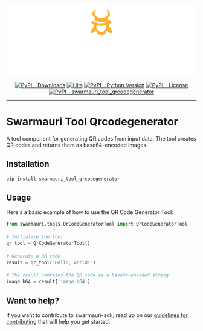 
<!-- Dark OS/GitHub theme → show LIGHT PNG; Light → show DARK PNG -->
<picture>
  <source media="(prefers-color-scheme: dark)"  srcset="../../../assets/swarmauri_brand_frag_light.png">
  <source media="(prefers-color-scheme: light)" srcset="../../../assets/swarmauri_brand_frag_dark.png">
  <!-- Fallback below (see #2) -->
  <img alt="Project logo" src="../../../assets/swarmauri_brand_frag_dark.png" width="640">
</picture>


<p align="center">
    <a href="https://pypi.org/project/swarmauri_tool_qrcodegenerator/">
        <img src="https://img.shields.io/pypi/dm/swarmauri_tool_qrcodegenerator" alt="PyPI - Downloads"/></a>
    <a href="https://hits.sh/github.com/swarmauri/swarmauri-sdk/tree/master/pkgs/community/swarmauri_tool_qrcodegenerator/">
        <img alt="Hits" src="https://hits.sh/github.com/swarmauri/swarmauri-sdk/tree/master/pkgs/community/swarmauri_tool_qrcodegenerator.svg"/></a>
    <a href="https://pypi.org/project/swarmauri_tool_qrcodegenerator/">
        <img src="https://img.shields.io/pypi/pyversions/swarmauri_tool_qrcodegenerator" alt="PyPI - Python Version"/></a>
    <a href="https://pypi.org/project/swarmauri_tool_qrcodegenerator/">
        <img src="https://img.shields.io/pypi/l/swarmauri_tool_qrcodegenerator" alt="PyPI - License"/></a>
    <a href="https://pypi.org/project/swarmauri_tool_qrcodegenerator/">
        <img src="https://img.shields.io/pypi/v/swarmauri_tool_qrcodegenerator?label=swarmauri_tool_qrcodegenerator&color=green" alt="PyPI - swarmauri_tool_qrcodegenerator"/></a>
</p>

---

# Swarmauri Tool Qrcodegenerator

A tool component for generating QR codes from input data. The tool creates QR codes and returns them as base64-encoded images.

## Installation

```bash
pip install swarmauri_tool_qrcodegenerator
```

## Usage

Here's a basic example of how to use the QR Code Generator Tool:

```python
from swarmauri.tools.QrCodeGeneratorTool import QrCodeGeneratorTool

# Initialize the tool
qr_tool = QrCodeGeneratorTool()

# Generate a QR code
result = qr_tool("Hello, world!")

# The result contains the QR code as a base64-encoded string
image_b64 = result['image_b64']
```

## Want to help?

If you want to contribute to swarmauri-sdk, read up on our [guidelines for contributing](https://github.com/swarmauri/swarmauri-sdk/blob/master/contributing.md) that will help you get started.

